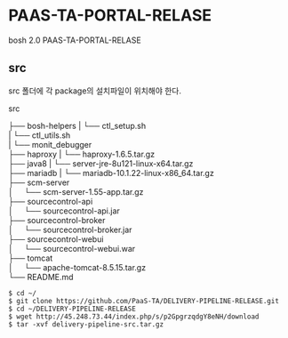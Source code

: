 # PAAS-TA-PORTAL-RELASE
bosh 2.0 PAAS-TA-PORTAL-RELASE

src
---
src 폴더에 각 package의 설치파일이 위치해야 한다.

src <br>

├── bosh-helpers
|     └── ctl_setup.sh <br>
|     └── ctl_utils.sh <br>
|     └── monit_debugger <br>
├── haproxy
|     └── haproxy-1.6.5.tar.gz <br>
├── java8
|     └── server-jre-8u121-linux-x64.tar.gz <br>
├── mariadb
|     └── mariadb-10.1.22-linux-x86_64.tar.gz <br>
├── scm-server <br>
│     └── scm-server-1.55-app.tar.gz <br>
├── sourcecontrol-api <br>
│     └── sourcecontrol-api.jar <br>
├── sourcecontrol-broker <br>
│     └── sourcecontrol-broker.jar <br>
├── sourcecontrol-webui <br>
│     └── sourcecontrol-webui.war <br>
├── tomcat <br>
│     └── apache-tomcat-8.5.15.tar.gz <br>
└── README.md <br>


```
$ cd ~/
$ git clone https://github.com/PaaS-TA/DELIVERY-PIPELINE-RELEASE.git
$ cd ~/DELIVERY-PIPELINE-RELEASE
$ wget http://45.248.73.44/index.php/s/p2GpgrzqdgY8eNH/download
$ tar -xvf delivery-pipeline-src.tar.gz
```
